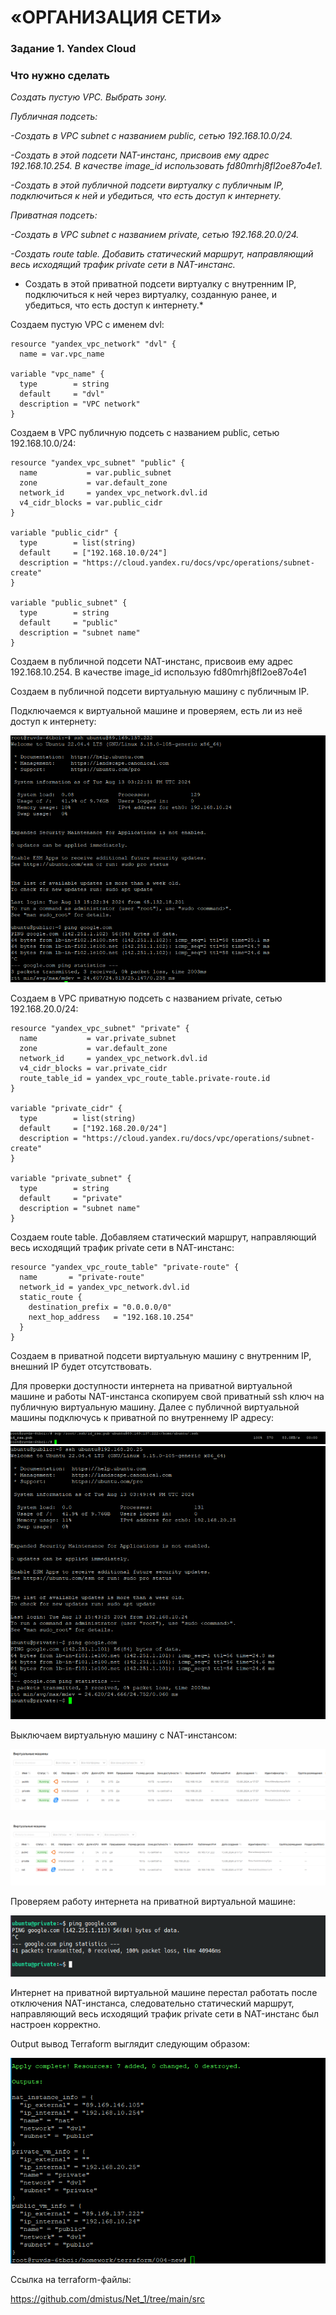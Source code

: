 # «ОРГАНИЗАЦИЯ СЕТИ»

### Задание 1. Yandex Cloud

### Что нужно сделать

*Создать пустую VPC. Выбрать зону.*

*Публичная подсеть:*

*-Создать в VPC subnet с названием public, сетью 192.168.10.0/24.*

*-Создать в этой подсети NAT-инстанс, присвоив ему адрес 192.168.10.254. В качестве image_id использовать fd80mrhj8fl2oe87o4e1.*

*-Создать в этой публичной подсети виртуалку с публичным IP, подключиться к ней и убедиться, что есть доступ к интернету.*

*Приватная подсеть:*

*-Создать в VPC subnet с названием private, сетью 192.168.20.0/24.*

*-Создать route table. Добавить статический маршрут, направляющий весь исходящий трафик private сети в NAT-инстанс.*
- Создать в этой приватной подсети виртуалку с внутренним IP, подключиться к ней через виртуалку, созданную ранее, и убедиться, что есть доступ к интернету.*


Создаем пустую VPC с именем dvl:

```
resource "yandex_vpc_network" "dvl" {
  name = var.vpc_name

variable "vpc_name" {
  type        = string
  default     = "dvl"
  description = "VPC network"
}
```

Создаем в VPC публичную подсеть с названием public, сетью 192.168.10.0/24:

```
resource "yandex_vpc_subnet" "public" {
  name           = var.public_subnet
  zone           = var.default_zone
  network_id     = yandex_vpc_network.dvl.id
  v4_cidr_blocks = var.public_cidr
}

variable "public_cidr" {
  type        = list(string)
  default     = ["192.168.10.0/24"]
  description = "https://cloud.yandex.ru/docs/vpc/operations/subnet-create"
}

variable "public_subnet" {
  type        = string
  default     = "public"
  description = "subnet name"
}
```

Создаем в публичной подсети NAT-инстанс, присвоив ему адрес 192.168.10.254. В качестве image_id использую fd80mrhj8fl2oe87o4e1

Создаем в публичной подсети виртуальную машину с публичным IP.


Подключаемся к виртуальной машине и проверяем, есть ли из неё доступ к интернету:

![](img/1.png)


Создаем в VPC приватную подсеть с названием private, сетью 192.168.20.0/24:

```
resource "yandex_vpc_subnet" "private" {
  name           = var.private_subnet
  zone           = var.default_zone
  network_id     = yandex_vpc_network.dvl.id
  v4_cidr_blocks = var.private_cidr
  route_table_id = yandex_vpc_route_table.private-route.id
}

variable "private_cidr" {
  type        = list(string)
  default     = ["192.168.20.0/24"]
  description = "https://cloud.yandex.ru/docs/vpc/operations/subnet-create"
}

variable "private_subnet" {
  type        = string
  default     = "private"
  description = "subnet name"
}
```

Создаем route table. Добавляем статический маршрут, направляющий весь исходящий трафик private сети в NAT-инстанс:

```
resource "yandex_vpc_route_table" "private-route" {
  name       = "private-route"
  network_id = yandex_vpc_network.dvl.id
  static_route {
    destination_prefix = "0.0.0.0/0"
    next_hop_address   = "192.168.10.254"
  }
}
```

Создаем в приватной подсети виртуальную машину с внутренним IP, внешний IP будет отсутствовать.

Для проверки доступности интернета на приватной виртуальной машине и работы NAT-инстанса скопируем свой приватный ssh ключ на публичную виртуальную машину. Далее с публичной виртуальной машины подключусь к приватной по внутреннему IP адресу:

![](img/2.png)
![](img/3.png)


Выключаем виртуальную машину с NAT-инстансом:

![](img/4.png)


![](img/5.png)


Проверяем работу интернета на приватной виртуальной машине:

![](img/6.png)

Интернет на приватной виртуальной машине перестал работать после отключения NAT-инстанса,
следовательно статический маршрут, направляющий весь исходящий трафик private сети в NAT-инстанс был настроен корректно.

Output вывод Terraform выглядит следующим образом:

![](img/7.png)

Ссылка на terraform-файлы:

https://github.com/dmistus/Net_1/tree/main/src







